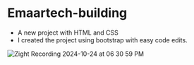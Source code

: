 # Emaartech-building
- A new project with HTML and CSS
- I created the project using bootstrap with easy code edits.
  


![Zight Recording 2024-10-24 at 06 30 59 PM](https://github.com/user-attachments/assets/948f6bb8-4535-4a5e-800b-97975cc66e46)
